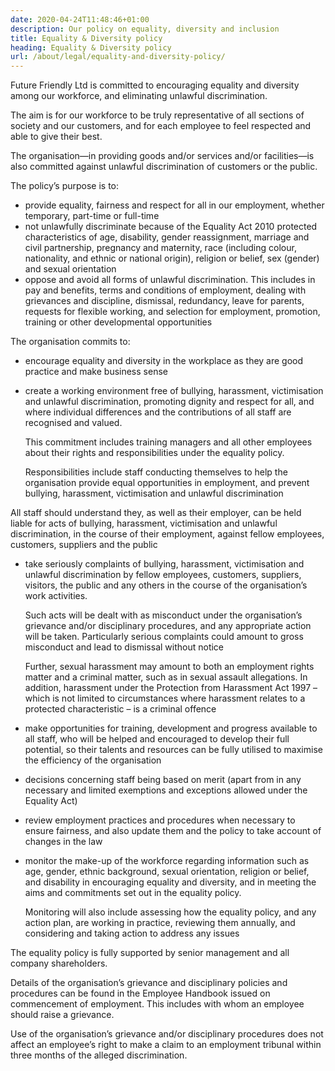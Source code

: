 ```yaml
---
date: 2020-04-24T11:48:46+01:00
description: Our policy on equality, diversity and inclusion
title: Equality & Diversity policy
heading: Equality & Diversity policy
url: /about/legal/equality-and-diversity-policy/
---
```


Future Friendly Ltd is committed to encouraging equality and diversity among our workforce, and eliminating unlawful discrimination.

The aim is for our workforce to be truly representative of all sections of society and our customers, and for each employee to feel respected and able to give their best.

The organisation—in providing goods and/or services and/or facilities—is also committed against unlawful discrimination of customers or the public.

The policy’s purpose is to:

* provide equality, fairness and respect for all in our employment, whether temporary, part-time or full-time
* not unlawfully discriminate because of the Equality Act 2010 protected characteristics of age, disability, gender reassignment, marriage and civil partnership, pregnancy and maternity, race (including colour, nationality, and ethnic or national origin), religion or belief, sex (gender) and sexual orientation
* oppose and avoid all forms of unlawful discrimination. This includes in pay and benefits, terms and conditions of employment, dealing with grievances and discipline, dismissal, redundancy, leave for parents, requests for flexible working, and selection for employment, promotion, training or other developmental opportunities

The organisation commits to:

* encourage equality and diversity in the workplace as they are good practice and make business sense
* create a working environment free of bullying, harassment, victimisation and unlawful discrimination, promoting dignity and respect for all, and where individual differences and the contributions of all staff are recognised and valued.

  This commitment includes training managers and all other employees about their rights and responsibilities under the equality policy.

  Responsibilities include staff conducting themselves to help the organisation provide equal opportunities in employment, and prevent bullying, harassment, victimisation and unlawful discrimination

All staff should understand they, as well as their employer, can be held liable for acts of bullying, harassment, victimisation and unlawful discrimination, in the course of their employment, against fellow employees, customers, suppliers and the public

* take seriously complaints of bullying, harassment, victimisation and unlawful discrimination by fellow employees, customers, suppliers, visitors, the public and any others in the course of the organisation’s work activities.

  Such acts will be dealt with as misconduct under the organisation’s grievance and/or disciplinary procedures, and any appropriate action will be taken. Particularly serious complaints could amount to gross misconduct and lead to dismissal without notice

  Further, sexual harassment may amount to both an employment rights matter and a criminal matter, such as in sexual assault allegations. In addition, harassment under the Protection from Harassment Act 1997 – which is not limited to circumstances where harassment relates to a protected characteristic – is a criminal offence

* make opportunities for training, development and progress available to all staff, who will be helped and encouraged to develop their full potential, so their talents and resources can be fully utilised to maximise the efficiency of the organisation
* decisions concerning staff being based on merit (apart from in any necessary and limited exemptions and exceptions allowed under the Equality Act)
* review employment practices and procedures when necessary to ensure fairness, and also update them and the policy to take account of changes in the law
* monitor the make-up of the workforce regarding information such as age, gender, ethnic background, sexual orientation, religion or belief, and disability in encouraging equality and diversity, and in meeting the aims and commitments set out in the equality policy.

  Monitoring will also include assessing how the equality policy, and any action plan, are working in practice, reviewing them annually, and considering and taking action to address any issues

The equality policy is fully supported by senior management and all company shareholders.

Details of the organisation’s grievance and disciplinary policies and procedures can be found in the Employee Handbook issued on commencement of employment. This includes with whom an employee should raise a grievance.

Use of the organisation’s grievance and/or disciplinary procedures does not affect an employee’s right to make a claim to an employment tribunal within three months of the alleged discrimination.

